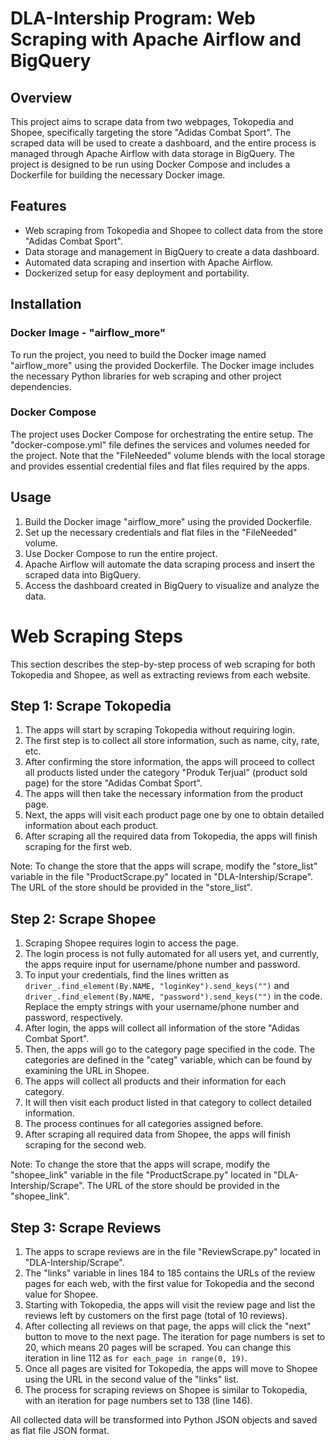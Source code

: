 # DLA-Intership Program: Web Scraping with Apache Airflow and BigQuery

## Overview

This project aims to scrape data from two webpages, Tokopedia and Shopee, specifically targeting the store "Adidas Combat Sport". The scraped data will be used to create a dashboard, and the entire process is managed through Apache Airflow with data storage in BigQuery. The project is designed to be run using Docker Compose and includes a Dockerfile for building the necessary Docker image.

## Features

- Web scraping from Tokopedia and Shopee to collect data from the store "Adidas Combat Sport".
- Data storage and management in BigQuery to create a data dashboard.
- Automated data scraping and insertion with Apache Airflow.
- Dockerized setup for easy deployment and portability.

## Installation

### Docker Image - "airflow_more"

To run the project, you need to build the Docker image named "airflow_more" using the provided Dockerfile. The Docker image includes the necessary Python libraries for web scraping and other project dependencies.

### Docker Compose

The project uses Docker Compose for orchestrating the entire setup. The "docker-compose.yml" file defines the services and volumes needed for the project. Note that the "FileNeeded" volume blends with the local storage and provides essential credential files and flat files required by the apps.

## Usage

1. Build the Docker image "airflow_more" using the provided Dockerfile.
2. Set up the necessary credentials and flat files in the "FileNeeded" volume.
3. Use Docker Compose to run the entire project.
4. Apache Airflow will automate the data scraping process and insert the scraped data into BigQuery.
5. Access the dashboard created in BigQuery to visualize and analyze the data.

# Web Scraping Steps

This section describes the step-by-step process of web scraping for both Tokopedia and Shopee, as well as extracting reviews from each website.

## Step 1: Scrape Tokopedia

1. The apps will start by scraping Tokopedia without requiring login.
2. The first step is to collect all store information, such as name, city, rate, etc.
3. After confirming the store information, the apps will proceed to collect all products listed under the category "Produk Terjual" (product sold page) for the store "Adidas Combat Sport".
4. The apps will then take the necessary information from the product page.
5. Next, the apps will visit each product page one by one to obtain detailed information about each product.
6. After scraping all the required data from Tokopedia, the apps will finish scraping for the first web.

Note: To change the store that the apps will scrape, modify the "store_list" variable in the file "ProductScrape.py" located in "DLA-Intership/Scrape". The URL of the store should be provided in the "store_list".

## Step 2: Scrape Shopee

1. Scraping Shopee requires login to access the page.
2. The login process is not fully automated for all users yet, and currently, the apps require input for username/phone number and password.
3. To input your credentials, find the lines written as `driver_.find_element(By.NAME, "loginKey").send_keys("")` and `driver_.find_element(By.NAME, "password").send_keys("")` in the code. Replace the empty strings with your username/phone number and password, respectively.
5. After login, the apps will collect all information of the store "Adidas Combat Sport".
6. Then, the apps will go to the category page specified in the code. The categories are defined in the "categ" variable, which can be found by examining the URL in Shopee.
7. The apps will collect all products and their information for each category.
8. It will then visit each product listed in that category to collect detailed information.
9. The process continues for all categories assigned before.
10. After scraping all required data from Shopee, the apps will finish scraping for the second web.

Note: To change the store that the apps will scrape, modify the "shopee_link" variable in the file "ProductScrape.py" located in "DLA-Intership/Scrape". The URL of the store should be provided in the "shopee_link".

## Step 3: Scrape Reviews

1. The apps to scrape reviews are in the file "ReviewScrape.py" located in "DLA-Intership/Scrape".
2. The "links" variable in lines 184 to 185 contains the URLs of the review pages for each web, with the first value for Tokopedia and the second value for Shopee.
3. Starting with Tokopedia, the apps will visit the review page and list the reviews left by customers on the first page (total of 10 reviews).
4. After collecting all reviews on that page, the apps will click the "next" button to move to the next page. The iteration for page numbers is set to 20, which means 20 pages will be scraped. You can change this iteration in line 112 as `for each_page in range(0, 19)`.
5. Once all pages are visited for Tokopedia, the apps will move to Shopee using the URL in the second value of the "links" list.
6. The process for scraping reviews on Shopee is similar to Tokopedia, with an iteration for page numbers set to 138 (line 146).

All collected data will be transformed into Python JSON objects and saved as flat file JSON format.

